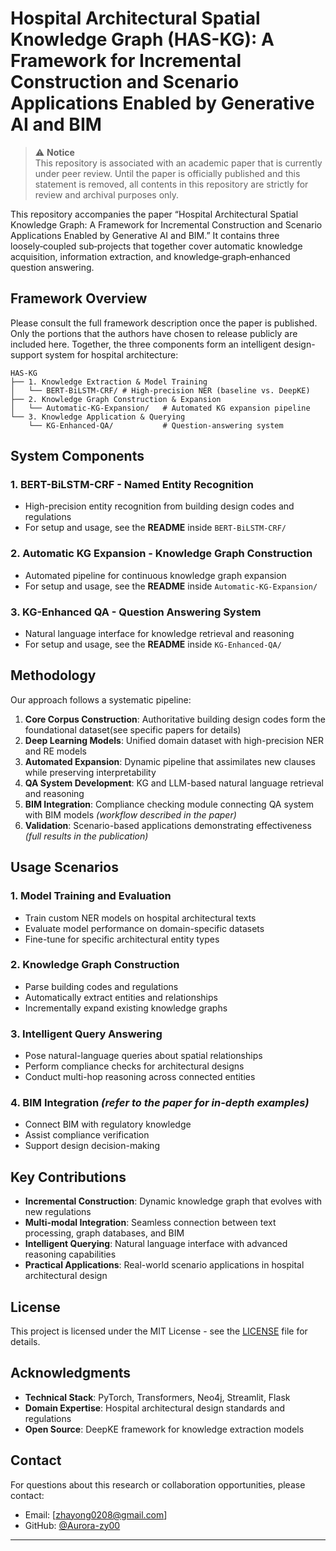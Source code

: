 # Hospital Architectural Spatial Knowledge Graph (HAS-KG): A Framework for Incremental Construction and Scenario Applications Enabled by Generative AI and BIM

> ⚠️ **Notice**  
This repository is associated with an academic paper that is currently under peer review. Until the paper is officially published and this statement is removed, all contents in this repository are strictly for review and archival purposes only.  

This repository accompanies the paper “Hospital Architectural Spatial Knowledge Graph: A Framework for Incremental Construction and Scenario Applications Enabled by Generative AI and BIM.” 
It contains three loosely‑coupled sub‑projects that together cover automatic knowledge acquisition, information extraction, and knowledge‑graph‑enhanced question answering.

##  Framework Overview

Please consult the full framework description once the paper is published.  
Only the portions that the authors have chosen to release publicly are included here. Together, the three components form an intelligent design-support system for hospital architecture:

```
HAS-KG
├── 1. Knowledge Extraction & Model Training
│   └── BERT-BiLSTM-CRF/ # High-precision NER (baseline vs. DeepKE)
├── 2. Knowledge Graph Construction & Expansion  
│   └── Automatic-KG-Expansion/   # Automated KG expansion pipeline
└── 3. Knowledge Application & Querying
    └── KG-Enhanced-QA/           # Question-answering system
```

##  System Components

### 1. BERT-BiLSTM-CRF - Named Entity Recognition
- High-precision entity recognition from building design codes and regulations
- For setup and usage, see the **README** inside `BERT-BiLSTM-CRF/`

### 2. Automatic KG Expansion - Knowledge Graph Construction
- Automated pipeline for continuous knowledge graph expansion
- For setup and usage, see the **README** inside `Automatic-KG-Expansion/`

### 3. KG-Enhanced QA - Question Answering System
- Natural language interface for knowledge retrieval and reasoning
- For setup and usage, see the **README** inside `KG-Enhanced-QA/`

##  Methodology

Our approach follows a systematic pipeline:

1. **Core Corpus Construction**: Authoritative building design codes form the foundational dataset(see specific papers for details)
2. **Deep Learning Models**: Unified domain dataset with high-precision NER and RE models
3. **Automated Expansion**: Dynamic pipeline that assimilates new clauses while preserving interpretability
4. **QA System Development**: KG and LLM-based natural language retrieval and reasoning
5. **BIM Integration**: Compliance checking module connecting QA system with BIM models *(workflow described in the paper)*  
6. **Validation**: Scenario-based applications demonstrating effectiveness *(full results in the publication)* 

## Usage Scenarios

### 1. Model Training and Evaluation
- Train custom NER models on hospital architectural texts
- Evaluate model performance on domain-specific datasets
- Fine-tune for specific architectural entity types

### 2. Knowledge Graph Construction
- Parse building codes and regulations  
- Automatically extract entities and relationships  
- Incrementally expand existing knowledge graphs  

### 3. Intelligent Query Answering
- Pose natural-language queries about spatial relationships  
- Perform compliance checks for architectural designs  
- Conduct multi-hop reasoning across connected entities  

### 4. BIM Integration *(refer to the paper for in-depth examples)*
- Connect BIM  with regulatory knowledge
- Assist compliance verification
- Support design decision-making  

## Key Contributions

- **Incremental Construction**: Dynamic knowledge graph that evolves with new regulations
- **Multi-modal Integration**: Seamless connection between text processing, graph databases, and BIM
- **Intelligent Querying**: Natural language interface with advanced reasoning capabilities
- **Practical Applications**: Real-world scenario applications in hospital architectural design

##  License

This project is licensed under the MIT License - see the [LICENSE](LICENSE) file for details.

## Acknowledgments

- **Technical Stack**: PyTorch, Transformers, Neo4j, Streamlit, Flask
- **Domain Expertise**: Hospital architectural design standards and regulations
- **Open Source**: DeepKE framework for knowledge extraction models

##  Contact

For questions about this research or collaboration opportunities, please contact:
- Email: [zhayong0208@gmail.com]
- GitHub: [@Aurora-zy00](https://github.com/Aurora-zy00)

---
